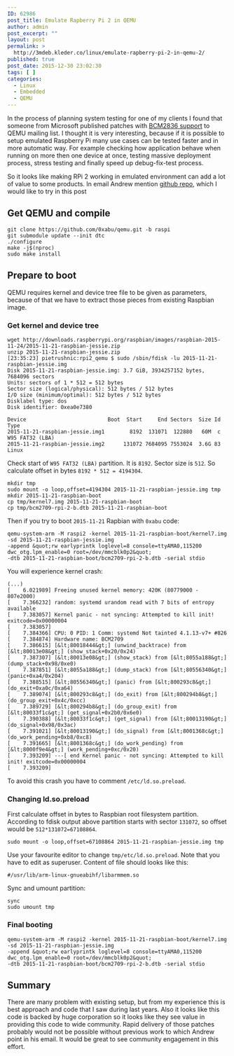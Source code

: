 ```yaml
---
ID: 62986
post_title: Emulate Rapberry Pi 2 in QEMU
author: admin
post_excerpt: ""
layout: post
permalink: >
  http://3mdeb.kleder.co/linux/emulate-rapberry-pi-2-in-qemu-2/
published: true
post_date: 2015-12-30 23:02:30
tags: [ ]
categories:
  - Linux
  - Embedded
  - QEMU
---
```

In the process of planning system testing for one of my clients I found that
someone from Microsoft published patches with [BCM2836 support](https://lists.gnu.org/archive/html/qemu-arm/2015-12/msg00078.html) to
QEMU mailing list. I thought it is very interesting, because if it is possible
to setup emulated Raspberry Pi many use cases can be tested faster and in more
automatic way. For example checking how application behave when running on more
then one device at once, testing massive deployment process, stress testing and
finally speed up debug-fix-test process.

So it looks like making RPi 2 working in emulated environment can add a lot of
value to some products. In email Andrew mention [github repo](https://github.com/0xabu/qemu), which I would like to try in this post

## Get QEMU and compile

```
git clone https://github.com/0xabu/qemu.git -b raspi
git submodule update --init dtc
./configure
make -j$(nproc)
sudo make install
```

## Prepare to boot

QEMU requires kernel and device tree file to be given as parameters, because of
that we have to extract those pieces from existing Raspbian image.

### Get kernel and device tree

```
wget http://downloads.raspberrypi.org/raspbian/images/raspbian-2015-11-24/2015-11-21-raspbian-jessie.zip
unzip 2015-11-21-raspbian-jessie.zip
[23:35:23] pietrushnic:rpi2_qemu $ sudo /sbin/fdisk -lu 2015-11-21-raspbian-jessie.img 
Disk 2015-11-21-raspbian-jessie.img: 3.7 GiB, 3934257152 bytes, 7684096 sectors
Units: sectors of 1 * 512 = 512 bytes
Sector size (logical/physical): 512 bytes / 512 bytes
I/O size (minimum/optimal): 512 bytes / 512 bytes
Disklabel type: dos
Disk identifier: 0xea0e7380

Device                          Boot  Start     End Sectors  Size Id Type
2015-11-21-raspbian-jessie.img1        8192  131071  122880   60M  c W95 FAT32 (LBA)
2015-11-21-raspbian-jessie.img2      131072 7684095 7553024  3.6G 83 Linux
```

Check start of `W95 FAT32 (LBA)` partition. It is `8192`. Sector size is `512`.
So calculate offset in bytes `8192 * 512 = 4194304`.

```
mkdir tmp
sudo mount -o loop,offset=4194304 2015-11-21-raspbian-jessie.img tmp
mkdir 2015-11-21-raspbian-boot
cp tmp/kernel7.img 2015-11-21-raspbian-boot
cp tmp/bcm2709-rpi-2-b.dtb 2015-11-21-raspbian-boot
```

Then if you try to boot `2015-11-21` Rapbian with `0xabu` code: 

```
qemu-system-arm -M raspi2 -kernel 2015-11-21-raspbian-boot/kernel7.img 
-sd 2015-11-21-raspbian-jessie.img 
-append &quot;rw earlyprintk loglevel=8 console=ttyAMA0,115200 dwc_otg.lpm_enable=0 root=/dev/mmcblk0p2&quot; 
-dtb 2015-11-21-raspbian-boot/bcm2709-rpi-2-b.dtb -serial stdio
```

You will experience kernel crash:

```
(...)
[    6.021989] Freeing unused kernel memory: 420K (80779000 - 807e2000)
[    7.366232] random: systemd urandom read with 7 bits of entropy available
[    7.383057] Kernel panic - not syncing: Attempted to kill init! exitcode=0x00000004
[    7.383057] 
[    7.384366] CPU: 0 PID: 1 Comm: systemd Not tainted 4.1.13-v7+ #826
[    7.384874] Hardware name: BCM2709
[    7.386615] [&lt;80018444&gt;] (unwind_backtrace) from [&lt;80013e08&gt;] (show_stack+0x20/0x24)
[    7.387307] [&lt;80013e08&gt;] (show_stack) from [&lt;8055a188&gt;] (dump_stack+0x98/0xe0)
[    7.387851] [&lt;8055a188&gt;] (dump_stack) from [&lt;80556340&gt;] (panic+0xa4/0x204)
[    7.388515] [&lt;80556340&gt;] (panic) from [&lt;800293c8&gt;] (do_exit+0xa0c/0xa64)
[    7.389074] [&lt;800293c8&gt;] (do_exit) from [&lt;800294b8&gt;] (do_group_exit+0x4c/0xcc)
[    7.389729] [&lt;800294b8&gt;] (do_group_exit) from [&lt;80033f1c&gt;] (get_signal+0x2b0/0x6e0)
[    7.390388] [&lt;80033f1c&gt;] (get_signal) from [&lt;80013190&gt;] (do_signal+0x98/0x3ac)
[    7.391021] [&lt;80013190&gt;] (do_signal) from [&lt;8001368c&gt;] (do_work_pending+0xb8/0xc8)
[    7.391665] [&lt;8001368c&gt;] (do_work_pending) from [&lt;8000f9e4&gt;] (work_pending+0xc/0x20)
[    7.393209] ---[ end Kernel panic - not syncing: Attempted to kill init! exitcode=0x00000004
[    7.393209] 
```

To avoid this crash you have to comment `/etc/ld.so.preload`.

### Changing ld.so.preload

First calculate offset in bytes to Raspbian root filesystem partition.
According to fdisk output above partition starts with sector `131072`, so offset
would be `512*131072=67108864`.

```
sudo mount -o loop,offset=67108864 2015-11-21-raspbian-jessie.img tmp
```

Use your favourite editor to change `tmp/etc/ld.so.preload`. Note that you have
to edit as superuser. Content of file should looks like this:

```
#/usr/lib/arm-linux-gnueabihf/libarmmem.so
```

Sync and umount partition:

```
sync
sudo umount tmp
```

### Final booting


```
qemu-system-arm -M raspi2 -kernel 2015-11-21-raspbian-boot/kernel7.img 
-sd 2015-11-21-raspbian-jessie.img 
-append &quot;rw earlyprintk loglevel=8 console=ttyAMA0,115200 dwc_otg.lpm_enable=0 root=/dev/mmcblk0p2&quot; 
-dtb 2015-11-21-raspbian-boot/bcm2709-rpi-2-b.dtb -serial stdio
```

## Summary

There are many problem with existing setup, but from my experience this is best
approach and code that I saw during last years. Also it looks like this code is
backed by huge corporation so it looks like they see value in providing this
code to wide community. Rapid delivery of those patches probably would not be
possible without previous work to which Andrew point in his email. It would be
great to see community engagement in this effort.